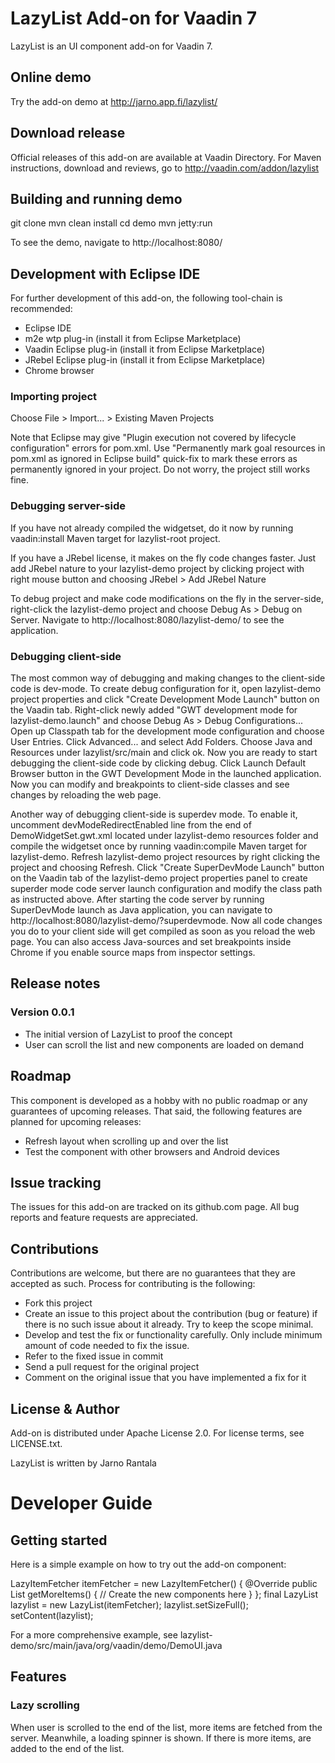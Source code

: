 # LazyList Add-on for Vaadin 7

LazyList is an UI component add-on for Vaadin 7.

## Online demo

Try the add-on demo at http://jarno.app.fi/lazylist/

## Download release

Official releases of this add-on are available at Vaadin Directory. For Maven instructions, download and reviews, go to http://vaadin.com/addon/lazylist

## Building and running demo

git clone <url of the LazyList repository>
mvn clean install
cd demo
mvn jetty:run

To see the demo, navigate to http://localhost:8080/

## Development with Eclipse IDE

For further development of this add-on, the following tool-chain is recommended:
- Eclipse IDE
- m2e wtp plug-in (install it from Eclipse Marketplace)
- Vaadin Eclipse plug-in (install it from Eclipse Marketplace)
- JRebel Eclipse plug-in (install it from Eclipse Marketplace)
- Chrome browser

### Importing project

Choose File > Import... > Existing Maven Projects

Note that Eclipse may give "Plugin execution not covered by lifecycle configuration" errors for pom.xml. Use "Permanently mark goal resources in pom.xml as ignored in Eclipse build" quick-fix to mark these errors as permanently ignored in your project. Do not worry, the project still works fine. 

### Debugging server-side

If you have not already compiled the widgetset, do it now by running vaadin:install Maven target for lazylist-root project.

If you have a JRebel license, it makes on the fly code changes faster. Just add JRebel nature to your lazylist-demo project by clicking project with right mouse button and choosing JRebel > Add JRebel Nature

To debug project and make code modifications on the fly in the server-side, right-click the lazylist-demo project and choose Debug As > Debug on Server. Navigate to http://localhost:8080/lazylist-demo/ to see the application.

### Debugging client-side

The most common way of debugging and making changes to the client-side code is dev-mode. To create debug configuration for it, open lazylist-demo project properties and click "Create Development Mode Launch" button on the Vaadin tab. Right-click newly added "GWT development mode for lazylist-demo.launch" and choose Debug As > Debug Configurations... Open up Classpath tab for the development mode configuration and choose User Entries. Click Advanced... and select Add Folders. Choose Java and Resources under lazylist/src/main and click ok. Now you are ready to start debugging the client-side code by clicking debug. Click Launch Default Browser button in the GWT Development Mode in the launched application. Now you can modify and breakpoints to client-side classes and see changes by reloading the web page. 

Another way of debugging client-side is superdev mode. To enable it, uncomment devModeRedirectEnabled line from the end of DemoWidgetSet.gwt.xml located under lazylist-demo resources folder and compile the widgetset once by running vaadin:compile Maven target for lazylist-demo. Refresh lazylist-demo project resources by right clicking the project and choosing Refresh. Click "Create SuperDevMode Launch" button on the Vaadin tab of the lazylist-demo project properties panel to create superder mode code server launch configuration and modify the class path as instructed above. After starting the code server by running SuperDevMode launch as Java application, you can navigate to http://localhost:8080/lazylist-demo/?superdevmode. Now all code changes you do to your client side will get compiled as soon as you reload the web page. You can also access Java-sources and set breakpoints inside Chrome if you enable source maps from inspector settings. 

 
## Release notes

### Version 0.0.1
- The initial version of LazyList to proof the concept
- User can scroll the list and new components are loaded on demand

## Roadmap

This component is developed as a hobby with no public roadmap or any guarantees of upcoming releases. That said, the following features are planned for upcoming releases:
- Refresh layout when scrolling up and over the list
- Test the component with other browsers and Android devices

## Issue tracking

The issues for this add-on are tracked on its github.com page. All bug reports and feature requests are appreciated. 

## Contributions

Contributions are welcome, but there are no guarantees that they are accepted as such. Process for contributing is the following:
- Fork this project
- Create an issue to this project about the contribution (bug or feature) if there is no such issue about it already. Try to keep the scope minimal.
- Develop and test the fix or functionality carefully. Only include minimum amount of code needed to fix the issue.
- Refer to the fixed issue in commit
- Send a pull request for the original project
- Comment on the original issue that you have implemented a fix for it

## License & Author

Add-on is distributed under Apache License 2.0. For license terms, see LICENSE.txt.

LazyList is written by Jarno Rantala

# Developer Guide

## Getting started

Here is a simple example on how to try out the add-on component:

LazyItemFetcher itemFetcher = new LazyItemFetcher() {
	@Override
	public List<Component> getMoreItems() {
		// Create the new components here
	}
};
final LazyList lazylist = new LazyList(itemFetcher);
lazylist.setSizeFull();
setContent(lazylist);

For a more comprehensive example, see lazylist-demo/src/main/java/org/vaadin/demo/DemoUI.java

## Features

### Lazy scrolling

When user is scrolled to the end of the list, more items are fetched from the server. Meanwhile, a loading spinner is shown. If there is more items, 
are added to the end of the list.


